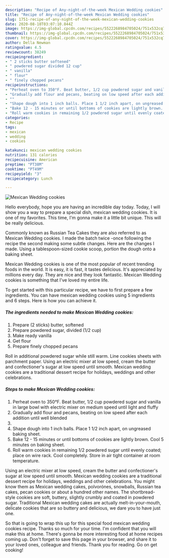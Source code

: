 ```yaml
---
description: "Recipe of Any-night-of-the-week Mexican Wedding cookies"
title: "Recipe of Any-night-of-the-week Mexican Wedding cookies"
slug: 1751-recipe-of-any-night-of-the-week-mexican-wedding-cookies
date: 2020-08-18T03:07:10.844Z
image: https://img-global.cpcdn.com/recipes/5522268984705024/751x532cq70/mexican-wedding-cookies-recipe-main-photo.jpg
thumbnail: https://img-global.cpcdn.com/recipes/5522268984705024/751x532cq70/mexican-wedding-cookies-recipe-main-photo.jpg
cover: https://img-global.cpcdn.com/recipes/5522268984705024/751x532cq70/mexican-wedding-cookies-recipe-main-photo.jpg
author: Della Newman
ratingvalue: 4.5
reviewcount: 38249
recipeingredient:
- " 2 sticks butter softened"
- " powdered sugar divided 12 cup"
- " vanilla"
- " flour"
- " finely chopped pecans"
recipeinstructions:
- "Perheat oven to 350°F. Beat butter, 1/2 cup powdered sugar and vanilla in large bowl with electric mixer on medium speed until  light and fluffy"
- "Gradually add flour and pecans, beating on low speed after each addition until well blended"
- ""
- "Shape dough into 1 inch balls. Place 1 1/2 inch apart, on ungreased baking sheet."
- "Bake 12 - 15 minutes or until bottoms of cookies are lightly brown. Cool 5 minutes on baking sheet."
- "Roll warm cookies in remaining 1/2 powdered sugar until evenly coated; place on wire rack. Cool completely. Store in air tight container at room temperature."
categories:
- Recipe
tags:
- mexican
- wedding
- cookies

katakunci: mexican wedding cookies 
nutrition: 131 calories
recipecuisine: American
preptime: "PT38M"
cooktime: "PT49M"
recipeyield: "3"
recipecategory: Lunch

---
```



![Mexican Wedding cookies](https://img-global.cpcdn.com/recipes/5522268984705024/751x532cq70/mexican-wedding-cookies-recipe-main-photo.jpg)

Hello everybody, hope you are having an incredible day today. Today, I will show you a way to prepare a special dish, mexican wedding cookies. It is one of my favorites. This time, I'm gonna make it a little bit unique. This will be really delicious.

Commonly known as Russian Tea Cakes they are also referred to as Mexican Wedding cookies. I made the batch twice -once following the recipe the second making some subtle changes. Here are the changes I made. Using a tablespoon-sized cookie scoop, portion the dough onto a baking sheet.

Mexican Wedding cookies is one of the most popular of recent trending foods in the world. It is easy, it is fast, it tastes delicious. It's appreciated by millions every day. They are nice and they look fantastic. Mexican Wedding cookies is something that I've loved my entire life.


To get started with this particular recipe, we have to first prepare a few ingredients. You can have mexican wedding cookies using 5 ingredients and 6 steps. Here is how you can achieve it.

<!--inarticleads1-->

##### The ingredients needed to make Mexican Wedding cookies:

1. Prepare  (2 sticks) butter, softened
1. Prepare  powdered sugar, divided (1/2 cup)
1. Make ready  vanilla
1. Get  flour
1. Prepare  finely chopped pecans


Roll in additional powdered sugar while still warm. Line cookies sheets with parchment paper. Using an electric mixer at low speed, cream the butter and confectioner&#39;s sugar at low speed until smooth. Mexican wedding cookies are a traditional dessert recipe for holidays, weddings and other celebrations. 

<!--inarticleads2-->

##### Steps to make Mexican Wedding cookies:

1. Perheat oven to 350°F. Beat butter, 1/2 cup powdered sugar and vanilla in large bowl with electric mixer on medium speed until  light and fluffy
1. Gradually add flour and pecans, beating on low speed after each addition until well blended
1. 
1. Shape dough into 1 inch balls. Place 1 1/2 inch apart, on ungreased baking sheet.
1. Bake 12 - 15 minutes or until bottoms of cookies are lightly brown. Cool 5 minutes on baking sheet.
1. Roll warm cookies in remaining 1/2 powdered sugar until evenly coated; place on wire rack. Cool completely. Store in air tight container at room temperature.


Using an electric mixer at low speed, cream the butter and confectioner&#39;s sugar at low speed until smooth. Mexican wedding cookies are a traditional dessert recipe for holidays, weddings and other celebrations. You might know them as Mexican wedding cakes, polvorónes, snowballs, Russian tea cakes, pecan cookies or about a hundred other names. The shortbread-style cookies are soft, buttery, slightly crumbly and coated in powdered sugar. Traditional Mexican wedding cakes are actually melt-in-your-mouth, delicate cookies that are so buttery and delicious, we dare you to have just one. 

So that is going to wrap this up for this special food mexican wedding cookies recipe. Thanks so much for your time. I'm confident that you will make this at home. There's gonna be more interesting food at home recipes coming up. Don't forget to save this page in your browser, and share it to your loved ones, colleague and friends. Thank you for reading. Go on get cooking!
